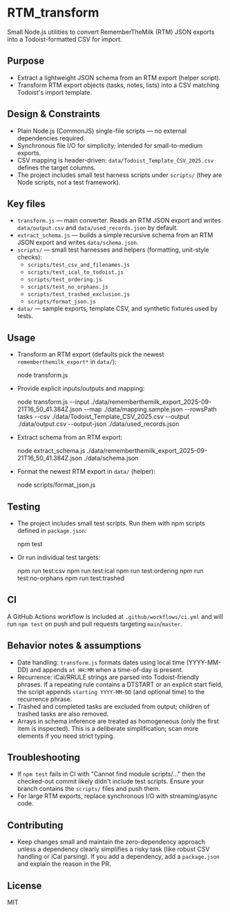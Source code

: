 RTM_transform
==============

Small Node.js utilities to convert RememberTheMilk (RTM) JSON exports into a Todoist-formatted CSV for import.

Purpose
-------
- Extract a lightweight JSON schema from an RTM export (helper script).
- Transform RTM export objects (tasks, notes, lists) into a CSV matching Todoist's import template.

Design & Constraints
--------------------
- Plain Node.js (CommonJS) single-file scripts — no external dependencies required.
- Synchronous file I/O for simplicity; intended for small-to-medium exports.
- CSV mapping is header-driven: `data/Todoist_Template_CSV_2025.csv` defines the target columns.
- The project includes small test harness scripts under `scripts/` (they are Node scripts, not a test framework).

Key files
---------
- `transform.js` — main converter. Reads an RTM JSON export and writes `data/output.csv` and `data/used_records.json` by default.
- `extract_schema.js` — builds a simple recursive schema from an RTM JSON export and writes `data/schema.json`.
- `scripts/` — small test harnesses and helpers (formatting, unit-style checks):
  - `scripts/test_csv_and_filenames.js`
  - `scripts/test_ical_to_todoist.js`
  - `scripts/test_ordering.js`
  - `scripts/test_no_orphans.js`
  - `scripts/test_trashed_exclusion.js`
  - `scripts/format_json.js`
- `data/` — sample exports, template CSV, and synthetic fixtures used by tests.

Usage
-----
- Transform an RTM export (defaults pick the newest `rememberthemilk_export*` in `data/`):

  node transform.js

- Provide explicit inputs/outputs and mapping:

  node transform.js --input ./data/rememberthemilk_export_2025-09-21T16_50_41.384Z.json --map ./data/mapping.sample.json --rowsPath tasks --csv ./data/Todoist_Template_CSV_2025.csv --output ./data/output.csv --output-json ./data/used_records.json

- Extract schema from an RTM export:

  node extract_schema.js ./data/rememberthemilk_export_2025-09-21T16_50_41.384Z.json ./data/schema.json

- Format the newest RTM export in `data/` (helper):

  node scripts/format_json.js

Testing
-------
- The project includes small test scripts. Run them with npm scripts defined in `package.json`:

  npm test

- Or run individual test targets:

  npm run test:csv
  npm run test:ical
  npm run test:ordering
  npm run test:no-orphans
  npm run test:trashed

CI
--
A GitHub Actions workflow is included at `.github/workflows/ci.yml` and will run `npm test` on push and pull requests targeting `main`/`master`.

Behavior notes & assumptions
---------------------------
- Date handling: `transform.js` formats dates using local time (YYYY-MM-DD) and appends `at HH:MM` when a time-of-day is present.
- Recurrence: iCal/RRULE strings are parsed into Todoist-friendly phrases. If a repeating rule contains a DTSTART or an explicit start field, the script appends `starting YYYY-MM-DD` (and optional time) to the recurrence phrase.
- Trashed and completed tasks are excluded from output; children of trashed tasks are also removed.
- Arrays in schema inference are treated as homogeneous (only the first item is inspected). This is a deliberate simplification; scan more elements if you need strict typing.

Troubleshooting
---------------
- If `npm test` fails in CI with "Cannot find module scripts/..." then the checked-out commit likely didn't include test scripts. Ensure your branch contains the `scripts/` files and push them.
- For large RTM exports, replace synchronous I/O with streaming/async code.

Contributing
------------
- Keep changes small and maintain the zero-dependency approach unless a dependency clearly simplifies a risky task (like robust CSV handling or iCal parsing). If you add a dependency, add a `package.json` and explain the reason in the PR.

License
-------
MIT

